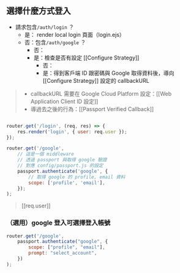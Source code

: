 ## 選擇什麼方式登入
- 請求包含`/auth/login` ？
	- 是： render local login 頁面（login.ejs）
	- 否：包含`/auth/google` ？
		- 否：
		- 是：檢查是否有設定 [[Configure Strategy]]
			- 否：
			- 是：得到客戶端 ID 跟密碼與 Google 取得資料後，導向 [[Configure Strategy]] 設定的 callbackURL


> - callbackURL 需要在	Google Cloud Platform 設定：[[Web Application Client ID 設定]]
> - 導過去之後的行為：[[Passport Verified Callback]]
```js

router.get('/login', (req, res) => {
	res.render('login', { user: req.user });
});

router.get('/google',
	// 這是一個 middleware
	// 透過 passport 與取得 google 驗證
	// 對應 config/passport.js 的設定
	passport.authenticate('google', {
		// 取得 google 的 profile, email 資料
		scope: ['profile', 'email'],
	});
);
```
>[[req.user]]

### （選用）google 登入可選擇登入帳號
```js
router.get('/google',
	passport.authenticate("google", {
		scope: ["profile", "email"],
		prompt: "select_account",
	})
);
```